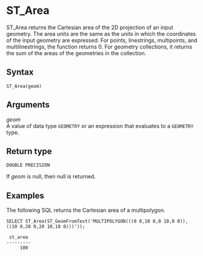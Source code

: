 # ST\_Area<a name="ST_Area-function"></a>

ST\_Area returns the Cartesian area of the 2D projection of an input geometry\. The area units are the same as the units in which the coordinates of the input geometry are expressed\. For points, linestrings, multipoints, and multilinestrings, the function returns 0\. For geometry collections, it returns the sum of the areas of the geometries in the collection\. 

## Syntax<a name="ST_Area-function-syntax"></a>

```
ST_Area(geom)
```

## Arguments<a name="ST_Area-function-arguments"></a>

 *geom*   
A value of data type `GEOMETRY` or an expression that evaluates to a `GEOMETRY` type\.

## Return type<a name="ST_Area-function-return"></a>

`DOUBLE PRECISION`

If *geom* is null, then null is returned\.

## Examples<a name="ST_Area-function-examples"></a>

The following SQL returns the Cartesian area of a multipolygon\. 

```
SELECT ST_Area(ST_GeomFromText('MULTIPOLYGON(((0 0,10 0,0 10,0 0)),((10 0,20 0,20 10,10 0)))'));
```

```
 st_area
---------
     100
```